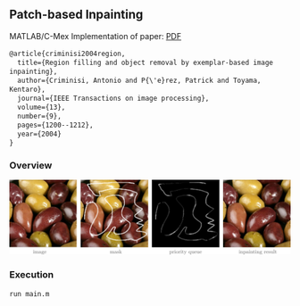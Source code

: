 ## Patch-based Inpainting

MATLAB/C-Mex Implementation of paper:   [PDF](https://hal.archives-ouvertes.fr/hal-01510063/document)
```
@article{criminisi2004region,
  title={Region filling and object removal by exemplar-based image inpainting},
  author={Criminisi, Antonio and P{\'e}rez, Patrick and Toyama, Kentaro},
  journal={IEEE Transactions on image processing},
  volume={13},
  number={9},
  pages={1200--1212},
  year={2004}
}
```

### Overview 

![image](./Figures/inp_crim.png)


### Execution

```
run main.m
```
